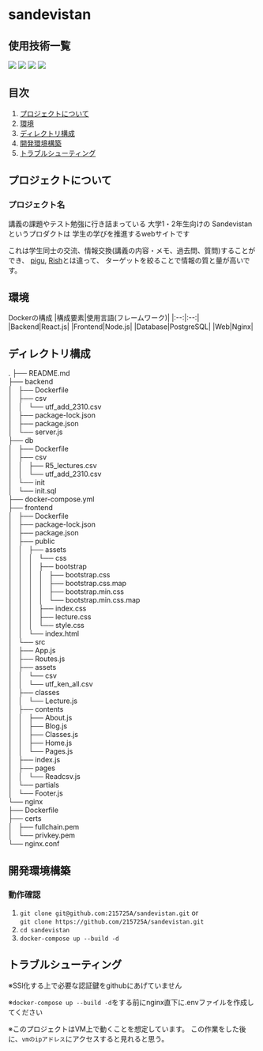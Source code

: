 # sandevistan
<div id="top"></div>

## 使用技術一覧

<!-- シールド一覧 -->
<!-- 該当するプロジェクトの中から任意のものを選ぶ-->
<p style="display: inline">
  <!-- フロントエンドのフレームワーク一覧 -->
  <img src="https://img.shields.io/badge/-Node.js-000000.svg?logo=node.js&style=for-the-badge">
  <img src="https://img.shields.io/badge/-React-20232A?style=for-the-badge&logo=react&logoColor=61DAFB">
  <!-- ミドルウェア一覧 -->
  <img src="https://img.shields.io/badge/-Nginx-269539.svg?logo=nginx&style=for-the-badge">
  <!-- インフラ一覧 -->
  <img src="https://img.shields.io/badge/-Docker-1488C6.svg?logo=docker&style=for-the-badge">
</p>

## 目次

1. [プロジェクトについて](#プロジェクトについて)
2. [環境](#環境)
3. [ディレクトリ構成](#ディレクトリ構成)
4. [開発環境構築](#開発環境構築)
5. [トラブルシューティング](#トラブルシューティング)

## プロジェクトについて
### プロジェクト名
講義の課題やテスト勉強に行き詰まっている
大学1・2年生向けの
Sandevistanというプロダクトは
学生の学びを推進するwebサイトです

これは学生同士の交流、情報交換(講義の内容・メモ、過去問、質問)することができ、
[pigu](https://pigu-ryu.web.app/?posts=recent), [Rish](https://rish-ryukyu.com/)とは違って、
ターゲットを絞ることで情報の質と量が高いです。

## 環境
Dockerの構成
|構成要素|使用言語(フレームワーク)|
|:--:|:--:|
|Backend|React.js|
|Frontend|Node.js|
|Database|PostgreSQL|
|Web|Nginx|

## ディレクトリ構成
.
├── README.md<br>
├── backend<br>
│   ├── Dockerfile<br>
│   ├── csv<br>
│   │   └── utf_add_2310.csv<br>
│   ├── package-lock.json<br>
│   ├── package.json<br>
│   └── server.js<br>
├── db<br>
│   ├── Dockerfile<br>
│   ├── csv<br>
│   │   ├── R5_lectures.csv<br>
│   │   └── utf_add_2310.csv<br>
│   └── init<br>
│       └── init.sql<br>
├── docker-compose.yml<br>
├── frontend<br>
│   ├── Dockerfile<br>
│   ├── package-lock.json<br>
│   ├── package.json<br>
│   ├── public<br>
│   │   ├── assets<br>
│   │   │   └── css<br>
│   │   │       ├── bootstrap<br>
│   │   │       │   ├── bootstrap.css<br>
│   │   │       │   ├── bootstrap.css.map<br>
│   │   │       │   ├── bootstrap.min.css<br>
│   │   │       │   └── bootstrap.min.css.map<br>
│   │   │       ├── index.css<br>
│   │   │       ├── lecture.css<br>
│   │   │       └── style.css<br>
│   │   └── index.html<br>
│   └── src<br>
│       ├── App.js<br>
│       ├── Routes.js<br>
│       ├── assets<br>
│       │   └── csv<br>
│       │       └── utf_ken_all.csv<br>
│       ├── classes<br>
│       │   └── Lecture.js<br>
│       ├── contents<br>
│       │   ├── About.js<br>
│       │   ├── Blog.js<br>
│       │   ├── Classes.js<br>
│       │   ├── Home.js<br>
│       │   └── Pages.js<br>
│       ├── index.js<br>
│       ├── pages<br>
│       │   └── Readcsv.js<br>
│       └── partials<br>
│           └── Footer.js<br>
└── nginx<br>
    ├── Dockerfile<br>
    ├── certs<br>
    │   ├── fullchain.pem<br>
    │   └── privkey.pem<br>
    └── nginx.conf<br>

## 開発環境構築
### 動作確認
1. `git clone git@github.com:215725A/sandevistan.git` or  
   `git clone https://github.com/215725A/sandevistan.git`
2. `cd sandevistan`
3. `docker-compose up --build -d`

## トラブルシューティング
※SSl化する上で必要な認証鍵をgithubにあげていません

※`docker-compose up --build -d`をする前にnginx直下に.envファイルを作成してください

※このプロジェクトはVM上で動くことを想定しています。
この作業をした後に、`vmのipアドレス`にアクセスすると見れると思う。
